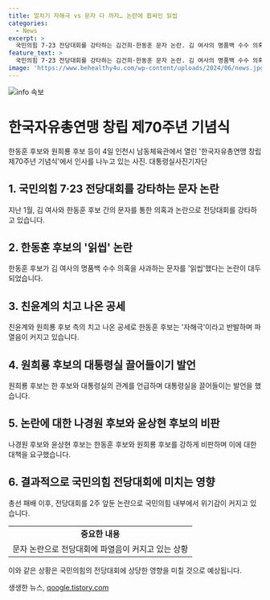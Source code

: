 ```yaml
---
title: 얼치기 자해극 vs 문자 다 까자… 논란에 휩싸인 읽씹
categories:
  - News
excerpt: >
  국민의힘 7·23 전당대회를 강타하는 김건희·한동훈 문자 논란. 김 여사의 명품백 수수 의혹 대국민 사과를 읽씹한 한동훈 후보에 대한 논란 속, 친윤계와 원희룡 후보측의 사퇴 요구에 대한 강력한 반발. 논란으로 인한 사퇴 요구 기자회견 취소와 친윤계의 경고, 그리고 관련 인물들의 공개된 갈등과 비판. 이러한 논란은 전당대회를 앞두고 있어 정당 내부의 위기 상황을 가중시키고 있다.
feature_text: >
  국민의힘 7·23 전당대회를 강타하는 김건희·한동훈 문자 논란. 김 여사의 명품백 수수 의혹 대국민 사과를 읽씹한 한동훈 후보에 대한 논란 속, 친윤계와 원희룡 후보측의 사퇴 요구에 대한 강력한 반발. 논란으로 인한 사퇴 요구 기자회견 취소와 친윤계의 경고, 그리고 관련 인물들의 공개된 갈등과 비판. 이러한 논란은 전당대회를 앞두고 있어 정당 내부의 위기 상황을 가중시키고 있다.
image: 'https://www.behealthy4u.com/wp-content/uploads/2024/06/news.jpg'
---
```


<p><img src="https://www.behealthy4u.com/wp-content/uploads/2024/06/news.jpg" alt="info 속보" /></p>

<h1 data-ke-size="size26">한국자유총연맹 창립 제70주년 기념식</h1>

<p data-ke-size="size16">한동훈 후보와 원희룡 후보 등이 4일 인천시 남동체육관에서 열린 '한국자유총연맹 창립 제70주년 기념식'에서 인사를 나누고 있는 사진. 대통령실사진기자단</p>

<h2 data-ke-size="size26">1. 국민의힘 7·23 전당대회를 강타하는 문자 논란</h2>

<p data-ke-size="size16">지난 1월, 김 여사와 한동훈 후보 간의 문자를 통한 의혹과 논란으로 전당대회를 강타하고 있습니다.</p>

<h2 data-ke-size="size26">2. 한동훈 후보의 '읽씹' 논란</h2>

<p data-ke-size="size16">한동훈 후보가 김 여사의 명품백 수수 의혹을 사과하는 문자를 '읽씹'했다는 논란이 대두되었습니다.</p>

<h2 data-ke-size="size26">3. 친윤계의 치고 나온 공세</h2>

<p data-ke-size="size16">친윤계와 원희룡 후보 측의 치고 나온 공세로 한동훈 후보는 '자해극'이라고 반발하며 파열음이 커지고 있습니다.</p>

<h2 data-ke-size="size26">4. 원희룡 후보의 대통령실 끌어들이기 발언</h2>

<p data-ke-size="size16">원희룡 후보는 한 후보와 대통령실의 관계를 언급하며 대통령실을 끌어들이는 발언을 했습니다.</p>

<h2 data-ke-size="size26">5. 논란에 대한 나경원 후보와 윤상현 후보의 비판</h2>

<p data-ke-size="size16">나경원 후보와 윤상현 후보는 한동훈 후보와 원희룡 후보를 강하게 비판하며 이에 대한 대책을 요구했습니다.</p>

<h2 data-ke-size="size26">6. 결과적으로 국민의힘 전당대회에 미치는 영향</h2>

<p data-ke-size="size16">총선 패배 이후, 전당대회를 2주 앞둔 논란으로 국민의힘 내부에서 위기감이 커지고 있습니다.</p>

<table>
   <tbody>
      <tr>
         <td style="text-align: center; height: 17px;"><b>중요한 내용</b></td>
      </tr>
      <tr>
         <td style="text-align: center; height: 17px;">문자 논란으로 전당대회에 파열음이 커지고 있는 상황</td>
      </tr>
   </tbody>
</table>

<p data-ke-size="size16">이와 같은 상황은 국민의힘의 전당대회에 상당한 영향을 미칠 것으로 예상됩니다.</p>
생생한 뉴스, <a href="https://qoogle.tistory.com" rel="dofollow">qoogle.tistory.com</a>


